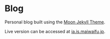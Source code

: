 # Blog

Personal blog built using the [Moon Jekyll Theme](https://github.com/TaylanTatli/Moon).

Live version can be accessed at [ia.is.maiwaifu.jp](http://ia.is.maiwaifu.jp/).
